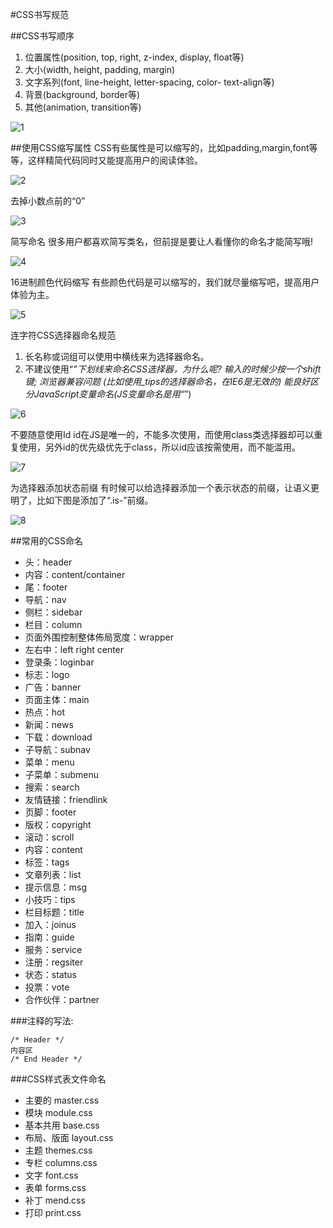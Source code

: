 #CSS书写规范

##CSS书写顺序

1. 位置属性(position, top, right, z-index, display, float等)
2. 大小(width, height, padding, margin)
3. 文字系列(font, line-height, letter-spacing, color- text-align等)
4. 背景(background, border等)
5. 其他(animation, transition等)

![1](1.jpg)

##使用CSS缩写属性
CSS有些属性是可以缩写的，比如padding,margin,font等等，这样精简代码同时又能提高用户的阅读体验。

![2](2.jpg)

去掉小数点前的“0”

![3](3.jpg)

简写命名
很多用户都喜欢简写类名，但前提是要让人看懂你的命名才能简写哦!

![4](4.jpg)

16进制颜色代码缩写
有些颜色代码是可以缩写的，我们就尽量缩写吧，提高用户体验为主。

![5](5.jpg)

连字符CSS选择器命名规范
1. 长名称或词组可以使用中横线来为选择器命名。
2. 不建议使用“_”下划线来命名CSS选择器，为什么呢?
输入的时候少按一个shift键;
浏览器兼容问题 (比如使用_tips的选择器命名，在IE6是无效的)
能良好区分JavaScript变量命名(JS变量命名是用“_”)

![6](6.jpg)

不要随意使用Id
id在JS是唯一的，不能多次使用，而使用class类选择器却可以重复使用，另外id的优先级优先于class，所以id应该按需使用，而不能滥用。　

![7](7.jpg)

为选择器添加状态前缀
有时候可以给选择器添加一个表示状态的前缀，让语义更明了，比如下图是添加了“.is-”前缀。

![8](8.jpg)

##常用的CSS命名

- 头：header
- 内容：content/container
- 尾：footer
- 导航：nav
- 侧栏：sidebar
- 栏目：column
- 页面外围控制整体佈局宽度：wrapper
- 左右中：left right center
- 登录条：loginbar
- 标志：logo
- 广告：banner
- 页面主体：main
- 热点：hot
- 新闻：news
- 下载：download
- 子导航：subnav
- 菜单：menu
- 子菜单：submenu
- 搜索：search
- 友情链接：friendlink
- 页脚：footer
- 版权：copyright
- 滚动：scroll
- 内容：content
- 标签：tags
- 文章列表：list
- 提示信息：msg
- 小技巧：tips
- 栏目标题：title
- 加入：joinus
- 指南：guide
- 服务：service
- 注册：regsiter
- 状态：status
- 投票：vote
- 合作伙伴：partner

###注释的写法:
```
/* Header */
内容区
/* End Header */
```

###CSS样式表文件命名

- 主要的 master.css
- 模块 module.css
- 基本共用 base.css
- 布局、版面 layout.css
- 主题 themes.css
- 专栏 columns.css
- 文字 font.css
- 表单 forms.css
- 补丁 mend.css
- 打印 print.css